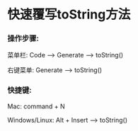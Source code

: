 # 快速覆写toString方法

### 操作步骤:



菜单栏: Code —&gt; Generate —&gt; toString\(\)



右键菜单: Generate —&gt; toString\(\)



### 快捷键: 

Mac: command + N 

Windows\/Linux: Alt + Insert —&gt; toString\(\)

